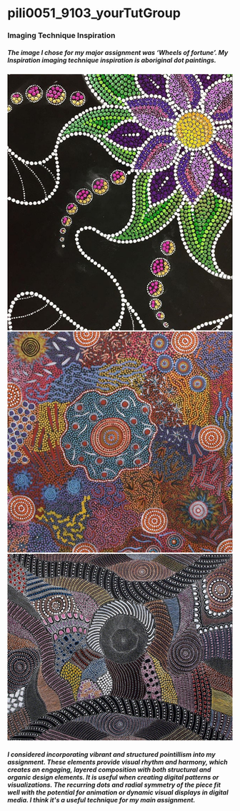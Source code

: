 # pili0051_9103_yourTutGroup

### Imaging Technique Inspiration

##### The image I chose for my major assignment was ‘Wheels of fortune’. My Inspiration imaging technique inspiration is aboriginal dot paintings.

![An image of dot painting](readmeImages/bae5f697b48edcb257dc961cf866f024.jpg)
![An image of dot painting](readmeImages/MICHELLEPOSSUMNUNGUARRAYI.jpg)
![An image of dot painting](readmeImages/MYCOUNTRY5.jpg)

##### I considered incorporating vibrant and structured pointillism into my assignment. These elements provide visual rhythm and harmony, which creates an engaging, layered composition with both structural and organic design elements. It is useful when creating digital patterns or visualizations. The recurring dots and radial symmetry of the piece fit well with the potential for animation or dynamic visual displays in digital media. I think it's a useful technique for my main assignment.